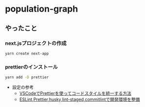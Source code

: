 # population-graph

## やったこと
### next.jsプロジェクトの作成
```bash
yarn create next-app
```

### prettierのインストール

```bash
yarn add -D prettier
```

- 設定の参考
    - [VSCodeでPrettierを使ってコードスタイルを統一する方法](https://liginc.co.jp/649627)
    - [ESLint,Prettier,husky,lint-staged,commitlintで開発環境を整備](https://zenn.dev/hayato94087/articles/f5e02dc3dadb58)